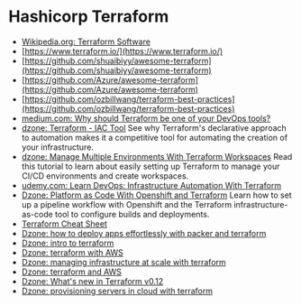 # Hashicorp Terraform
* [Wikipedia.org: Terraform Software](https://en.wikipedia.org/wiki/Terraform_(software))
* [https://www.terraform.io/](https://www.terraform.io/)
* [https://github.com/shuaibiyy/awesome-terraform](https://github.com/shuaibiyy/awesome-terraform)
* [https://github.com/Azure/awesome-terraform](https://github.com/Azure/awesome-terraform)
* [https://github.com/ozbillwang/terraform-best-practices](https://github.com/ozbillwang/terraform-best-practices)
* [medium.com: Why should Terraform be one of your DevOps tools?](https://medium.com/devopslinks/why-should-terraform-be-one-of-your-devops-tools-29ae15861b1f)
* [dzone: Terraform - IAC Tool](https://dzone.com/articles/terraform-iac-tool) See why Terraform's declarative approach to automation makes it a competitive tool for automating the creation of your infrastructure.
* [dzone: Manage Multiple Environments With Terraform Workspaces](https://dzone.com/articles/manage-multiple-environments-with-terraform-worksp) Read this tutorial to learn about easily setting up Terraform to manage your CI/CD environments and create workspaces.
* [udemy.com: Learn DevOps: Infrastructure Automation With Terraform](https://www.udemy.com/learn-devops-infrastructure-automation-with-terraform/)
* [Dzone: Platform as Code With Openshift and Terraform](https://dzone.com/articles/platform-as-code-with-openshift-amp-terraform) Learn how to set up a pipeline workflow with Openshift and the Terraform infrastructure-as-code tool to configure builds and deployments.
* [Terraform Cheat Sheet](https://dzone.com/articles/terraform-cli-cheat-sheet)
* [Dzone: how to deploy apps effortlessly with packer and terraform](https://dzone.com/articles/how-to-deploy-apps-effortlessly-with-packer-and-te)
* [Dzone: intro to terraform](https://dzone.com/articles/intro-to-terraform-way-of-infra-as-code)
* [Dzone: terraform with AWS](https://dzone.com/articles/terraform-with-aws)
* [Dzone: managing infrastructure at scale with terraform](https://dzone.com/articles/managing-infrastructure-at-scale-with-terraform)
* [Dzone: terraform and AWS](https://dzone.com/articles/terraform-and-aws)
* [Dzone: What's new in Terraform v0.12](https://dzone.com/articles/whats-new-in-terraform-v012)
* [Dzone: provisioning servers in cloud with terraform](https://dzone.com/articles/provisioning-servers-in-cloud-with-terraform)
